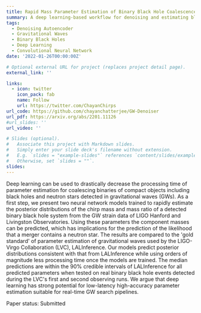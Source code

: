 ```yaml
---
title: Rapid Mass Parameter Estimation of Binary Black Hole Coalescences Using Deep Learning
summary: A deep learning-based workflow for denoising and estimating black hole masses from gravitational wave data.
tags:
  - Denoising Autoencoder 
  - Gravitational Waves
  - Binary Black Holes
  - Deep Learning
  - Convolutional Neural Network
date: '2022-01-26T00:00:00Z'

# Optional external URL for project (replaces project detail page).
external_link: ''

links:
  - icon: twitter
    icon_pack: fab
    name: Follow
    url: https://twitter.com/ChayanChirps
url_code: https://github.com/chayanchatterjee/GW-Denoiser
url_pdf: https://arxiv.org/abs/2201.11126
#url_slides: ''
url_video: ''

# Slides (optional).
#   Associate this project with Markdown slides.
#   Simply enter your slide deck's filename without extension.
#   E.g. `slides = "example-slides"` references `content/slides/example-slides.md`.
#   Otherwise, set `slides = ""`.
slides: 
---
```

Deep learning can be used to drastically decrease the processing time of parameter estimation for coalescing binaries of compact objects including black holes and neutron stars detected in gravitational waves (GWs). As a first step, we present two neural network models trained to rapidly estimate the posterior distributions of the chirp mass and mass ratio of a detected binary black hole system from the GW strain data of LIGO Hanford and Livingston Observatories. Using these parameters the component masses can be predicted, which has implications for the prediction of the likelihood that a merger contains a neutron star. The results are compared to the 'gold standard' of parameter estimation of gravitational waves used by the LIGO-Virgo Collaboration (LVC), LALInference. Our models predict posterior distributions consistent with that from LALInference while using orders of magnitude less processing time once the models are trained. The median predictions are within the 90% credible intervals of LALInference for all predicted parameters when tested on real binary black hole events detected during the LVC's first and second observing runs. We argue that deep learning has strong potential for low-latency high-accuracy parameter estimation suitable for real-time GW search pipelines.
 
Paper status: Submitted

